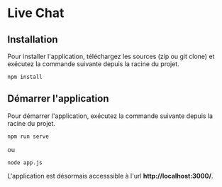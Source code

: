 # Live Chat

## Installation

Pour installer l'application, téléchargez les sources (zip ou git clone) et exécutez la commande suivante depuis la racine du projet.
```
npm install
```

## Démarrer l'application
Pour démarrer l'application, exécutez la commande suivante depuis la racine du projet.
```
npm run serve
```
ou
```
node app.js
```

L'application est désormais accesssible à l'url **http://localhost:3000/**.

